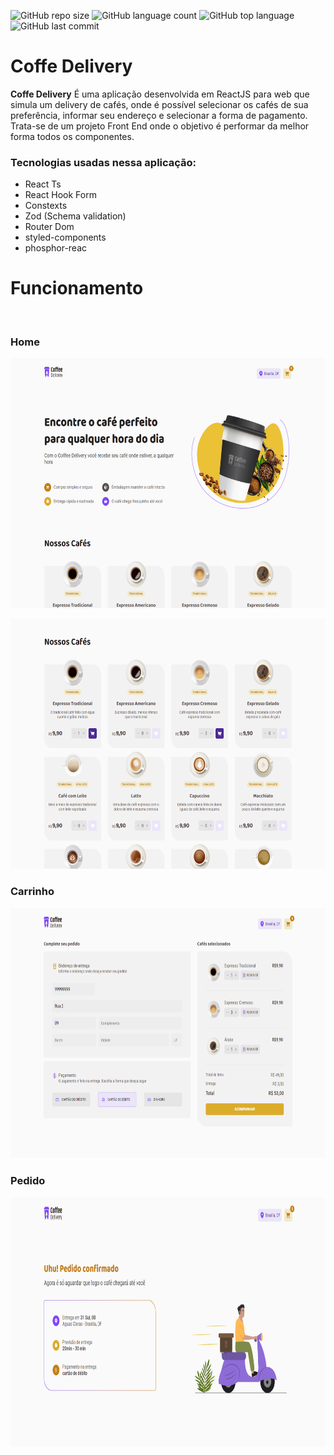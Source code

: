 ![GitHub repo size](https://img.shields.io/github/repo-size/LucasHARosa/Coffe_delivery)
![GitHub language count](https://img.shields.io/github/languages/count/LucasHARosa/Coffe_delivery)
![GitHub top language](https://img.shields.io/github/languages/top/LucasHARosa/Coffe_delivery)
![GitHub last commit](https://img.shields.io/github/last-commit/LucasHARosa/Coffe_delivery)

# Coffe Delivery

<strong>Coffe Delivery</strong> É uma aplicação desenvolvida em ReactJS para web que simula um delivery de cafés, onde é possível selecionar os cafés de sua preferência, informar seu endereço e selecionar a forma de pagamento. Trata-se de um projeto Front End onde o objetivo é performar da melhor forma todos os componentes.

### Tecnologias usadas nessa aplicação:

* React Ts
* React Hook Form
* Constexts
* Zod (Schema validation)
* Router Dom
* styled-components
* phosphor-reac

# Funcionamento
<p align="center">
    <img height="400" src="./imagens/Coffe_delivery2.gif" alt="">
</p>

### Home
<p align="center">
    <img height="400" src="./imagens/coffe_deliveryHome.png" alt="">
</p>
<p align="center">
    <img  height="400" src="./imagens/coffe_deliveryHome2.png" alt="">
</p>


### Carrinho
<p align="center">
    <img  height="400" src="./imagens/coffe_deliverycart.png" alt="">
</p>

### Pedido
<p align="center">
    <img  height="400" src="./imagens/coffe_deliveryorder.png" alt="">
</p>

